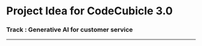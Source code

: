 # Project Idea for CodeCubicle 3.0
### Track : Generative AI for customer service
----------------------------------------------------


